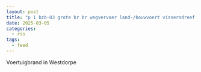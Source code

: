 ```yaml
---
layout: post
title: "p 1 bzb-03 grote br br wegvervoer land-/bouwvoert vissersdreef westdorpe 196635"
date: 2025-03-05
categories: 
  - rss
tags: 
  - feed
---
```


Voertuigbrand in Westdorpe
